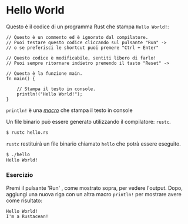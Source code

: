 # Hello World

Questo è il codice di un programma Rust che stampa `Hello World!`:

```rust,editable
// Questo è un commento ed è ignorato dal compilatore.
// Puoi testare questo codice cliccando sul pulsante "Run" ->
// o se preferisci le shortcut puoi premere "Ctrl + Enter"

// Questo codice è modificabile, sentiti libero di farlo!
// Puoi sempre ritornare indietro premendo il tasto "Reset" ->

// Questa è la funzione main.
fn main() {

    // Stampa il testo in console.
    println!("Hello World!");
}
```

`println!` è una [*macro*][macros] che stampa il testo in console

Un file binario può essere generato utilizzando il compilatore: `rustc`.

```bash
$ rustc hello.rs
```

`rustc` restituirà un file binario chiamato `hello` che potrà essere eseguito.

```bash
$ ./hello
Hello World!
```

### Esercizio

Premi il pulsante 'Run' , come mostrato sopra, per vedere l'output. Dopo, aggiungi una nuova riga
con un altra macro `println!` per mostrare avere come risultato:

```text
Hello World!
I'm a Rustacean!
```

[macros]: macros.md
